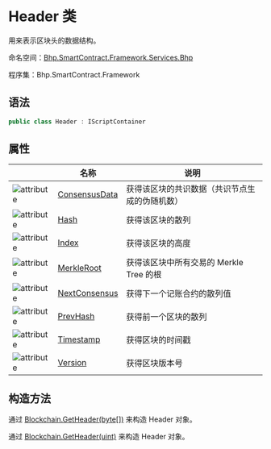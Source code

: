 # Header 类

用来表示区块头的数据结构。

命名空间：[Bhp.SmartContract.Framework.Services.Bhp](../bhp.md)

程序集：Bhp.SmartContract.Framework

## 语法

```c#
public class Header : IScriptContainer
```

## 属性

|                                          | 名称                                       | 说明                         |
| ---------------------------------------- | ---------------------------------------- | -------------------------- |
| ![attribute](../../../../../assets/attribute.jpeg) | [ConsensusData](Header/ConsensusData.md) | 获得该区块的共识数据（共识节点生成的伪随机数）    |
| ![attribute](../../../../../assets/attribute.jpeg) | [Hash](Header/ConsensusData.md)          | 获得该区块的散列                   |
| ![attribute](../../../../../assets/attribute.jpeg) | [Index](Header/Index.md)                 | 获得该区块的高度                   |
| ![attribute](../../../../../assets/attribute.jpeg) | [MerkleRoot](Header/MerkleRoot.md)       | 获得该区块中所有交易的 Merkle Tree 的根 |
| ![attribute](../../../../../assets/attribute.jpeg) | [NextConsensus](Header/NextConsensus.md) | 获得下一个记账合约的散列值              |
| ![attribute](../../../../../assets/attribute.jpeg) | [PrevHash](Header/PrevHash.md)           | 获得前一个区块的散列                 |
| ![attribute](../../../../../assets/attribute.jpeg) | [Timestamp](Header/Timestamp.md)         | 获得区块的时间戳                   |
| ![attribute](../../../../../assets/attribute.jpeg) | [Version](Header/Version.md)             | 获得区块版本号                    |

## 构造方法

通过 [Blockchain.GetHeader(byte[])](Blockchain/GetHeader.md) 来构造 Header 对象。

通过 [Blockchain.GetHeader(uint)](Blockchain/GetHeader2.md) 来构造 Header 对象。